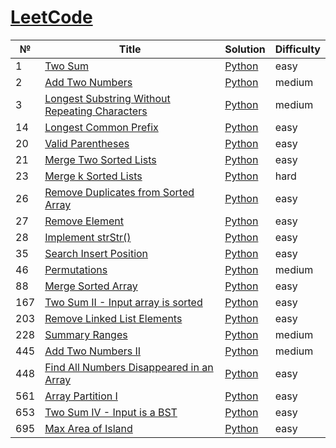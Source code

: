 # [LeetCode](https://leetcode.com/problemset/all/)

|  №  |     Title     |    Solution    | Difficulty |
|-----|---------------|----------------|------------|
|  1  | [Two Sum](https://leetcode.com/problems/two-sum/) | [Python](./py/two_sum1.py) | easy |
|  2  | [Add Two Numbers](https://leetcode.com/problems/add-two-numbers) | [Python](./py/add_two_numbers.py) | medium |
|  3  | [Longest Substring Without Repeating Characters](https://leetcode.com/problems/longest-substring-without-repeating-characters) | [Python](./py/longest_substr_without_repeats.py) | medium |
|  14 | [Longest Common Prefix](https://leetcode.com/problems/longest-common-prefix) | [Python](./py/longest_common_prefix.py) | easy |
|  20 | [Valid Parentheses](https://leetcode.com/problems/valid-parentheses) | [Python](./py/valid_parentheses.py) | easy |
|  21 | [Merge Two Sorted Lists](https://leetcode.com/problems/merge-two-sorted-lists) | [Python](./py/merge_two_sorted_lists.py) | easy |
|  23 | [Merge k Sorted Lists](https://leetcode.com/problems/merge-k-sorted-lists) | [Python](./py/merge_k_sorted_lists.py) | hard |
|  26 | [Remove Duplicates from Sorted Array](https://leetcode.com/problems/remove-duplicates-from-sorted-array) | [Python](./py/remove_duplicates_from_sorted_array.py) | easy |
|  27 | [Remove Element](https://leetcode.com/problems/remove-element) | [Python](./py/remove_element.py) | easy |
|  28 | [Implement strStr()](https://leetcode.com/problems/implement-strstr) | [Python](./py/implement_strstr.py) | easy |
|  35 | [Search Insert Position](https://leetcode.com/problems/search-insert-position) | [Python](./py/search_insert_position.py) | easy |
|  46 | [Permutations](https://leetcode.com/problems/permutations/) | [Python](./py/permutations.py) | medium |
|  88 | [Merge Sorted Array](https://leetcode.com/problems/merge-sorted-array) | [Python](./py/merge_two_sorted_arrays.py) | easy |
| 167 | [Two Sum II - Input array is sorted](https://leetcode.com/problems/two-sum-ii-input-array-is-sorted/) | [Python](./py/two_sum2.py) | easy |
| 203 | [Remove Linked List Elements](https://leetcode.com/problems/remove-linked-list-elements) | [Python](./py/remove_linked_list_elements.py) | easy |
| 228 | [Summary Ranges](https://leetcode.com/problems/summary-ranges) | [Python](./py/summary_ranges.py) | medium |
| 445 | [Add Two Numbers II](https://leetcode.com/problems/add-two-numbers-ii) | [Python](./py/add_two_numbers2.py) | medium |
| 448 | [Find All Numbers Disappeared in an Array](https://leetcode.com/problems/find-all-numbers-disappeared-in-an-array) | [Python](./py/find_disappeared_numbers.py) | easy |
| 561 | [Array Partition I](https://leetcode.com/problems/array-partition-i) | [Python](./py/array_partition1.py) | easy |
| 653 | [Two Sum IV - Input is a BST](https://leetcode.com/problems/two-sum-iv-input-is-a-bst) | [Python](./py/two_sum4.py) | easy |
| 695 | [Max Area of Island](https://leetcode.com/problems/max-area-of-island) | [Python](./py/max_area_of_island.py) | easy |
